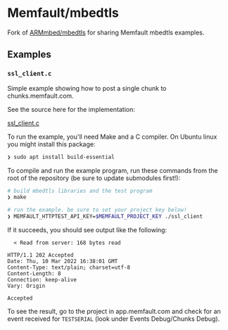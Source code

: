# Memfault/mbedtls

Fork of [ARMmbed/mbedtls](https://github.com/ARMmbed/mbedtls) for sharing
Memfault mbedtls examples.

## Examples

### `ssl_client.c`

Simple example showing how to post a single chunk to chunks.memfault.com.

See the source here for the implementation:

[ssl_client.c](ssl_client.c)

To run the example, you'll need Make and a C compiler. On Ubuntu linux you might
install this package:

```bash
❯ sudo apt install build-essential
```

To compile and run the example program, run these commands from the root of the repository
(be sure to update submodules first!):

```bash
# build mbedtls libraries and the test program
❯ make

# run the example. be sure to set your project key below!
❯ MEMFAULT_HTTPTEST_API_KEY=$MEMFAULT_PROJECT_KEY ./ssl_client
```

If it succeeds, you should see output like the following:

```plaintext
  < Read from server: 168 bytes read

HTTP/1.1 202 Accepted
Date: Thu, 10 Mar 2022 16:38:01 GMT
Content-Type: text/plain; charset=utf-8
Content-Length: 8
Connection: keep-alive
Vary: Origin

Accepted
```

To see the result, go to the project in app.memfault.com and check for an event
received for `TESTSERIAL` (look under Events Debug/Chunks Debug).

